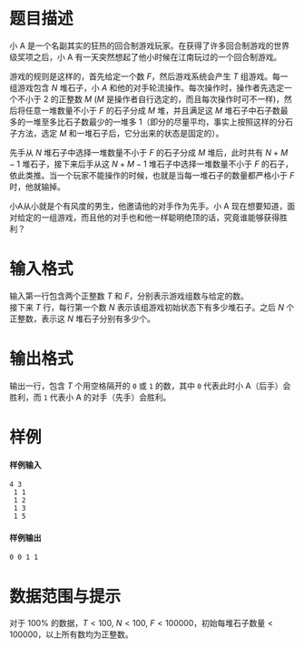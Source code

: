 
# 题目描述

小 A 是一个名副其实的狂热的回合制游戏玩家。在获得了许多回合制游戏的世界级奖项之后，小 A 有一天突然想起了他小时候在江南玩过的一个回合制游戏。

游戏的规则是这样的，首先给定一个数 $F$，然后游戏系统会产生 $T$ 组游戏。每一组游戏包含 $N$ 堆石子，小 $A$ 和他的对手轮流操作。每次操作时，操作者先选定一个不小于 $2$ 的正整数 $M$ ($M$ 是操作者自行选定的，而且每次操作时可不一样)，然后将任意一堆数量不小于 $F$ 的石子分成 $M$ 堆，并且满足这 $M$ 堆石子中石子数最多的一堆至多比石子数最少的一堆多 $1$（即分的尽量平均，事实上按照这样的分石子方法，选定 $M$ 和一堆石子后，它分出来的状态是固定的）。

先手从 $N$ 堆石子中选择一堆数量不小于 $F$ 的石子分成 $M$ 堆后，此时共有 $N+M-1$ 堆石子，接下来后手从这 $N+M-1$ 堆石子中选择一堆数量不小于 $F$ 的石子，依此类推。当一个玩家不能操作的时候，也就是当每一堆石子的数量都严格小于 $F$ 时，他就输掉。

小A从小就是个有风度的男生，他邀请他的对手作为先手。小 A 现在想要知道，面对给定的一组游戏，而且他的对手也和他一样聪明绝顶的话，究竟谁能够获得胜利？

# 输入格式

输入第一行包含两个正整数 $T$ 和 $F$，分别表示游戏组数与给定的数。  
接下来 $T$ 行，每行第一个数 $N$ 表示该组游戏初始状态下有多少堆石子。之后 $N$ 个正整数，表示这 $N$ 堆石子分别有多少个。

# 输出格式

输出一行，包含 $T$ 个用空格隔开的 ``0`` 或 ``1`` 的数，其中 ``0`` 代表此时小 A（后手）会胜利，而 ``1`` 代表小 A 的对手（先手）会胜利。

# 样例

#### 样例输入
```plain
4 3       
 1 1              
 1 2              
 1 3              
 1 5
```

#### 样例输出
```plain
0 0 1 1
```

# 数据范围与提示

对于 $100\%$ 的数据，$T<100,\ N<100,\ F<100000$，初始每堆石子数量$<100000$，以上所有数均为正整数。

